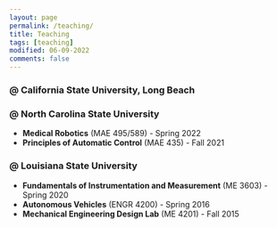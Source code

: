 ```yaml
---
layout: page
permalink: /teaching/
title: Teaching
tags: [teaching]
modified: 06-09-2022
comments: false
---
```


### @ California State University, Long Beach

### @ North Carolina State University

* **Medical Robotics** (MAE 495/589) - Spring 2022
* **Principles of Automatic Control** (MAE 435) - Fall 2021

### @ Louisiana State University

* **Fundamentals of Instrumentation and Measurement** (ME 3603) - Spring 2020
* **Autonomous Vehicles** (ENGR 4200) - Spring 2016
* **Mechanical Engineering Design Lab** (ME 4201) - Fall 2015
